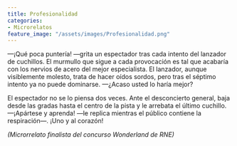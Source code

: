 ```yaml
---
title: Profesionalidad
categories:
- Microrelatos
feature_image: "/assets/images/Profesionalidad.png"
---
```


—¡Qué poca puntería! —grita un espectador tras cada intento del lanzador de cuchillos.
El murmullo que sigue a cada provocación es tal que acabaría con los nervios de acero del mejor especialista. El lanzador, aunque visiblemente molesto, trata de hacer oídos sordos, pero tras el séptimo intento ya no puede dominarse.
—¿Acaso usted lo haría mejor?

<!-- more -->

El espectador no se lo piensa dos veces. Ante el desconcierto general, baja desde las gradas hasta el centro de la pista y le arrebata el último cuchillo.
—¡Apártese y aprenda! —le replica mientras el público contiene la respiración—. ¡Uno y al corazón!

*(Microrrelato finalista del concurso Wonderland de RNE)*